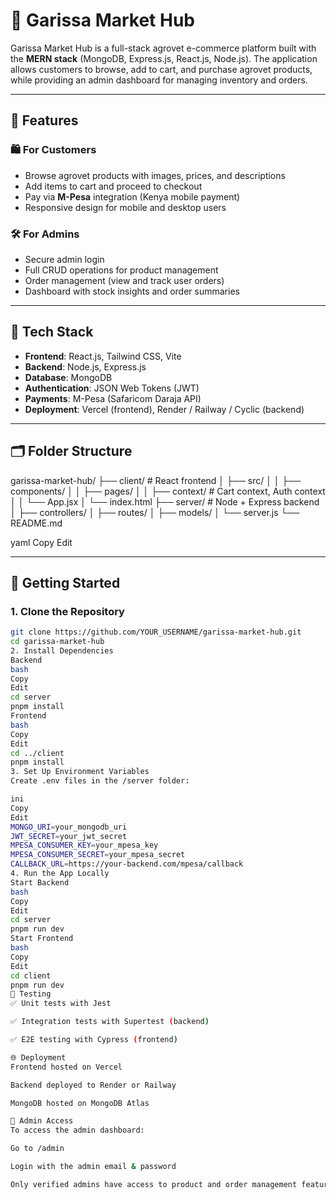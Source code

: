 # 🌾 Garissa Market Hub

Garissa Market Hub is a full-stack agrovet e-commerce platform built with the **MERN stack** (MongoDB, Express.js, React.js, Node.js). The application allows customers to browse, add to cart, and purchase agrovet products, while providing an admin dashboard for managing inventory and orders.

---

## 🚀 Features

### 🛍 For Customers
- Browse agrovet products with images, prices, and descriptions
- Add items to cart and proceed to checkout
- Pay via **M-Pesa** integration (Kenya mobile payment)
- Responsive design for mobile and desktop users

### 🛠 For Admins
- Secure admin login
- Full CRUD operations for product management
- Order management (view and track user orders)
- Dashboard with stock insights and order summaries

---

## 🧰 Tech Stack

- **Frontend**: React.js, Tailwind CSS, Vite
- **Backend**: Node.js, Express.js
- **Database**: MongoDB
- **Authentication**: JSON Web Tokens (JWT)
- **Payments**: M-Pesa (Safaricom Daraja API)
- **Deployment**: Vercel (frontend), Render / Railway / Cyclic (backend)

---

## 🗂 Folder Structure

garissa-market-hub/
├── client/ # React frontend
│ ├── src/
│ │ ├── components/
│ │ ├── pages/
│ │ ├── context/ # Cart context, Auth context
│ │ └── App.jsx
│ └── index.html
├── server/ # Node + Express backend
│ ├── controllers/
│ ├── routes/
│ ├── models/
│ └── server.js
└── README.md

yaml
Copy
Edit

---

## 🔧 Getting Started

### 1. Clone the Repository

```bash
git clone https://github.com/YOUR_USERNAME/garissa-market-hub.git
cd garissa-market-hub
2. Install Dependencies
Backend
bash
Copy
Edit
cd server
pnpm install
Frontend
bash
Copy
Edit
cd ../client
pnpm install
3. Set Up Environment Variables
Create .env files in the /server folder:

ini
Copy
Edit
MONGO_URI=your_mongodb_uri
JWT_SECRET=your_jwt_secret
MPESA_CONSUMER_KEY=your_mpesa_key
MPESA_CONSUMER_SECRET=your_mpesa_secret
CALLBACK_URL=https://your-backend.com/mpesa/callback
4. Run the App Locally
Start Backend
bash
Copy
Edit
cd server
pnpm run dev
Start Frontend
bash
Copy
Edit
cd client
pnpm run dev
🧪 Testing
✅ Unit tests with Jest

✅ Integration tests with Supertest (backend)

✅ E2E testing with Cypress (frontend)

🌐 Deployment
Frontend hosted on Vercel

Backend deployed to Render or Railway

MongoDB hosted on MongoDB Atlas

👤 Admin Access
To access the admin dashboard:

Go to /admin

Login with the admin email & password

Only verified admins have access to product and order management features.

